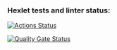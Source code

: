 ### Hexlet tests and linter status:
[![Actions Status](https://github.com/Freemason-EAG/frontend-project-44/actions/workflows/hexlet-check.yml/badge.svg)](https://github.com/Freemason-EAG/frontend-project-44/actions)

[![Quality Gate Status](https://sonarcloud.io/api/project_badges/measure?project=Freemason-EAG_frontend-project-44&metric=alert_status)](https://sonarcloud.io/summary/new_code?id=Freemason-EAG_frontend-project-44)
